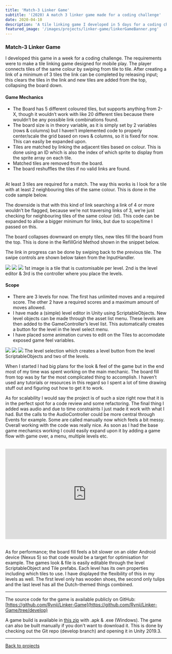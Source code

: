 ```yaml
---
title: 'Match-3 Linker Game'
subtitle: '(2020) A match 3 linker game made for a coding challenge'
date: 2020-04-10
description: 'A tile linking game I developed in 5 days for a coding challenge. Designed as a mobile game, players clear the field by linking adjacent tiles of the same colour. It includes an in-editor level creation tool with several playable levels.'
featured_image: '/images/projects/linker-game/linkerGameBanner.png'
---
```


### Match-3 Linker Game 

I developed this game in a week for a coding challenge. The requirements were to make a tile linking game designed for mobile play. The player connects tiles of the same colour by swiping from tile to tile. After creating a link of a minimum of 3 tiles the link can be completed by releasing input; this clears the tiles in the link and new tiles are added from the top, collapsing the board down.

#### Game Mechanics
* The Board has 5 different coloured tiles, but supports anything from 2-X, though it wouldn’t work with like 20 different tiles because there wouldn’t be any possible link combinations found.  
* The board size is in theory variable, as it is simply set by 2 variables (rows & columns) but I haven’t implemented code to properly center/scale the grid based on rows & columns, so it is fixed for now. This can easily be expanded upon.  
* Tiles are matched by linking the adjacent tiles based on colour. This is done using an ID which is also the index of which sprite to display from the sprite array on each tile.  
* Matched tiles are removed from the board. 
* The board reshuffles the tiles if no valid links are found.

<br /> At least 3 tiles are required for a match. The way this works is I look for a tile with at least 2 neighbouring tiles of the same colour. This is done in the code sample below.  

<script src="https://gist.github.com/Rynji/e54d7000204b00b1d799c4534dd245ae.js" type="text/javascript"></script>The downside is that with this kind of link searching a link of 4 or more wouldn’t be flagged, because we’re not traversing links of 3, we’re just checking for neighbouring tiles of the same colour (id). This code can be expanded to allow a bigger minimum for links, but due to scope/time I passed on this. 

The board collapses downward on empty tiles, new tiles fill the board from the top. This is done in the RefillGrid Method shown in the snippet below.
<script src="https://gist.github.com/Rynji/11348c369b82a031d000ad85cf352b05.js" type="text/javascript"></script>

The link in progress can be done by swiping back to the previous tile. The swipe controls are shown below taken from the InputHandler.
<script src="https://gist.github.com/Rynji/682e813ec788486799c30e33adfe8cff.js" type="text/javascript"></script>

<div class="gallery" data-columns="3">
	<img src="/images/projects/linker-game/curves.png">
	<img src="/images/projects/linker-game/levelObject.png">
	<img src="/images/projects/linker-game/levelAssignments.png">
	1st image is a tile that is customisable per level. 2nd is the level editor & 3rd is the controller where you place the levels.
</div>

#### Scope
* There are 3 levels for now. The first has unlimited moves and a required score. The other 2 have a required scores and a maximum amount of moves allowed.
* I have made a (simple) level editor in Unity using ScriptableObjects. New level objects can be made through the asset list menu. These levels are then added to the GameController’s level list. This automatically creates a button for the level in the level select menu.
* I have placed some animation curves to edit on the Tiles to accomodate exposed game feel variables.


<div class="gallery" data-columns="3">
	<img src="/images/projects/linker-game/levelSelect.png">
	<img src="/images/projects/linker-game/levelKlompen.png">
	<img src="/images/projects/linker-game/levelHollands.png">
	The level selection which creates a level button from the level ScriptableObjects and two of the levels.
</div>

When I started I had big plans for the look & feel of the game but in the end most of my time was spent working on the main mechanic. The board fill from top was by far the most complicated thing to accomplish. I haven’t used any tutorials or resources in this regard so I spent a lot of time drawing stuff out and figuring out how to get it to work.


As for scalability I would say the project is of such a size right now that it is in the perfect spot for a code review and some refactoring. The final thing I added was audio and due to time constraints I just made it work with what I had. But the calls to the AudioController could be more central through Events for example. Some are called manually now which feels a bit messy. Overall working with the code was really nice. As soon as I had the base game mechanics working I could easily expand upon it by adding a game flow with game over, a menu, multiple levels etc. 
<br />
<br />

<div style="width:100%;height:0px;position:relative;padding-bottom:56.000%;"><iframe src="https://streamable.com/e/118a5x" frameborder="0" width="100%" height="100%" allowfullscreen style="width:100%;height:100%;position:absolute;left:0px;top:0px;overflow:hidden;"></iframe></div>
<br />

As for performance; the board fill feels a bit slower on an older Android device (Nexus 5) so that code would be a target for optimisation for example.
The games look & file is easily editable through the level ScriptableObject and Tile prefabs. Each level has its own properties including which tiles to use. I have displayed the flexibility of this in my levels as well. The first level only has wooden shoes, the second only tulips and the last level has all the Dutch-themed things combined. 

<!-- ScriptableObjects IMAGE -->

---

The source code for the game is available publicly on GitHub: [https://github.com/Rynji/Linker-Game](https://github.com/Rynji/Linker-Game/tree/develop)

A game build is available in [this zip](https://drive.google.com/open?id=1YuRX2Xsk7Dl2uPGblc2Af5ZKj45kAYyY) with .apk & .exe (Windows).
The game can also be built manually if you don't want to download it. This is done by checking out the Git repo (develop branch) and opening it in Unity 2019.3.


----

[Back to projects]({{site.url}})


